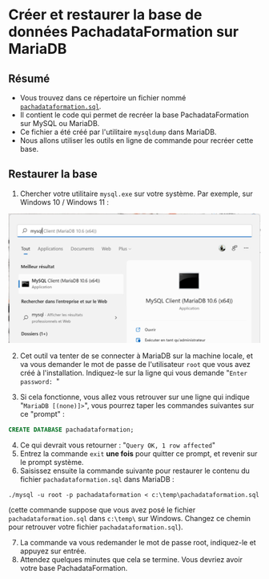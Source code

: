 # Créer et restaurer la base de données PachadataFormation sur MariaDB

## Résumé

- Vous trouvez dans ce répertoire un fichier nommé [`pachadataformation.sql`](./pachadataformation.sql).
- Il contient le code qui permet de recréer la base PachadataFormation sur MySQL ou MariaDB.
- Ce fichier a été créé par l'utilitaire `mysqldump` dans MariaDB.
- Nous allons utiliser les outils en ligne de commande pour recréer cette base.

## Restaurer la base

1. Chercher votre utilitaire `mysql.exe` sur votre système. Par exemple, sur Windows 10 / Windows 11 :

![Restaurer la base](figures/restaurer-la-base-01.png)

2. Cet outil va tenter de se connecter à MariaDB sur la machine locale, et va vous demander le mot de passe de l'utilisateur `root` que vous avez créé à l'installation. Indiquez-le sur la ligne qui vous demande "`Enter password: `"

3. Si cela fonctionne, vous allez vous retrouver sur une ligne qui indique "`MariaDB [(none)]>`", vous pourrez taper les commandes suivantes sur ce "prompt" :

```sql
CREATE DATABASE pachadataformation;
```
4. Ce qui devrait vous retourner : "`Query OK, 1 row affected`"
5. Entrez la commande `exit` **une fois** pour quitter ce prompt, et revenir sur le prompt système.
6. Saisissez ensuite la commande suivante pour restaurer le contenu du fichier `pachadataformation.sql` dans MariaDB :

```shell
./mysql -u root -p pachadataformation < c:\temp\pachadataformation.sql
```
(cette commande suppose que vous avez posé le fichier `pachadataformation.sql` dans `c:\temp\` sur Windows. Changez ce chemin pour retrouver votre fichier `pachadataformation.sql`).

7. La commande va vous redemander le mot de passe root, indiquez-le et appuyez sur entrée.
8. Attendez quelques minutes que cela se termine. Vous devriez avoir votre base PachadataFormation.
